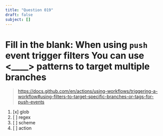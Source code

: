 ```yaml
---
title: "Question 019"
draft: false
subject: []
---
```


# Fill in the blank: When using `push` event trigger filters You can use <____> patterns to target multiple branches
> https://docs.github.com/en/actions/using-workflows/triggering-a-workflow#using-filters-to-target-specific-branches-or-tags-for-push-events
1. [x] glob
1. [ ] regex
1. [ ] scheme
1. [ ] action
